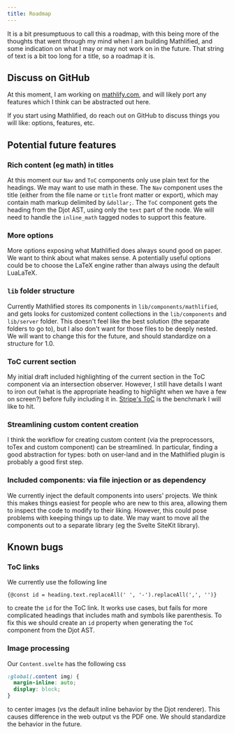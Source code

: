 ```yaml
---
title: Roadmap
---
```


It is a bit presumptuous to call this a roadmap, with this being more of the thoughts that went
through my mind when I am building Mathlified, and some indication on what I may or may not work on
in the future. That string of text is a bit too long for a title, so a roadmap it is.

## Discuss on GitHub

At this moment, I am working on [mathlify.com](https://mathlify.com), and will likely port any
features which I think can be abstracted out here.

If you start using Mathlified, do reach out on GitHub to discuss things you will like: options,
features, etc.

## Potential future features

### Rich content (eg math) in titles

At this moment our `Nav` and `ToC` components only use plain text for the headings. We may want to
use math in these. The `Nav` component uses the title (either from the file name or `title` front
matter or export), which may contain math markup delimited by `&dollar;`. The `ToC` component gets
the heading from the Djot AST, using only the `text` part of the node. We will need to handle the
`inline_math` tagged nodes to support this feature.

### More options

More options exposing what Mathlified does always sound good on paper. We want to think about what
makes sense. A potentially useful options could be to choose the LaTeX engine rather than always
using the default LuaLaTeX.

### `lib` folder structure

Currently Mathlified stores its components in `lib/components/mathlified`, and gets looks for
customized content collections in the `lib/components` and `lib/server` folder. This doesn't feel
like the best solution (the separate folders to go to), but I also don't want for those files to be
deeply nested. We will want to change this for the future, and should standardize on a structure for
1.0.

### ToC current section

My initial draft included highlighting of the current section in the ToC component via an
intersection observer. However, I still have details I want to iron out (what is the appropriate
heading to highlight when we have a few on screen?) before fully including it in.
[Stripe's ToC](https://docs.stripe.com/dashboard/basics) is the benchmark I will like to hit.

### Streamlining custom content creation

I think the workflow for creating custom content (via the preprocessors, toTex and custom component)
can be streamlined. In particular, finding a good abstraction for types: both on user-land and in
the Mathlified plugin is probably a good first step.

### Included components: via file injection or as dependency

We currently inject the default components into users' projects. We think this makes things easiest
for people who are new to this area, allowing them to inspect the code to modify to their liking.
However, this could pose problems with keeping things up to date. We may want to move all the
components out to a separate library (eg the Svelte SiteKit library).

## Known bugs

### ToC links

We currently use the following line

```svelte
{@const id = heading.text.replaceAll(' ', '-').replaceAll(',', '')}
```

to create the `id` for the ToC link. It works use cases, but fails for more complicated headings
that includes math and symbols like parenthesis. To fix this we should create an `id` property when
generating the `ToC` component from the Djot AST.

### Image processing

Our `Content.svelte` has the following css

```css
:global(.content img) {
  margin-inline: auto;
  display: block;
}
```

to center images (vs the default inline behavior by the Djot renderer). This causes difference in
the web output vs the PDF one. We should standardize the behavior in the future.

